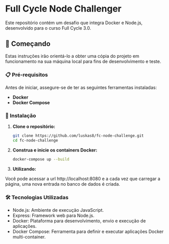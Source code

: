 # Full Cycle Node Challenger

Este repositório contém um desafio que integra Docker e Node.js, desenvolvido para o curso Full Cycle 3.0.

## 🚀 Começando

Estas instruções irão orientá-lo a obter uma cópia do projeto em funcionamento na sua máquina local para fins de desenvolvimento e teste.

### 📋 Pré-requisitos

Antes de iniciar, assegure-se de ter as seguintes ferramentas instaladas:

- **Docker**
- **Docker Compose**

### 🔧 Instalação

1. **Clone o repositório:**

   ```bash
   git clone https://github.com/luskas8/fc-node-challenge.git
   cd fc-node-challenge
   ```

2. **Construa e inicie os containers Docker:**

    ```bash
   docker-compose up --build
   ```

3. **Utilizando:**

Você pode acessar a url http://localhost:8080 e a cada vez que carregar a página, uma nova entrada no banco de dados é criada.

### 🛠️ Tecnologias Utilizadas

- Node.js: Ambiente de execução JavaScript.
- Express: Framework web para Node.js.
- Docker: Plataforma para desenvolvimento, envio e execução de aplicações.
- Docker Compose: Ferramenta para definir e executar aplicações Docker multi-container.

